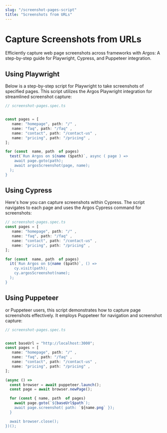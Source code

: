 ```yaml
---
slug: "/screenshot-pages-script"
title: "Screenshots from URLs"
---
```


# Capture Screenshots from URLs

Efficiently capture web page screenshots across frameworks with Argos: A step-by-step guide for Playwright, Cypress, and Puppeteer integration.

## Using Playwright

Below is a step-by-step script for Playwright to take screenshots of specified pages. This script utilizes the Argos Playwright integration for streamlined screenshot capture:

```js
// screenshot-pages.spec.ts


const pages = [
   name: "homepage", path: "/" ,
   name: "faq", path: "/faq" ,
   name: "contact", path: "/contact-us" ,
   name: "pricing", path: "/pricing" ,
];

for (const  name, path  of pages) 
  test(`Run Argos on ${name ($path)`, async ( page ) => 
    await page.goto(path);
    await argosScreenshot(page, name);
  );
}
```

## Using Cypress

Here's how you can capture screenshots within Cypress. The script navigates to each page and uses the Argos Cypress command for screenshots:

```js
// screenshot-pages.spec.ts
const pages = [
   name: "homepage", path: "/" ,
   name: "faq", path: "/faq" ,
   name: "contact", path: "/contact-us" ,
   name: "pricing", path: "/pricing" ,
];

for (const  name, path  of pages) 
  it(`Run Argos on ${name ($path)`, () => 
    cy.visit(path);
    cy.argosScreenshot(name);
  );
}
```

## Using Puppeteer

or Puppeteer users, this script demonstrates how to capture page screenshots effectively. It employs Puppeteer for navigation and screenshot capture:

```js
// screenshot-pages.spec.ts


const baseUrl = "http://localhost:3000";
const pages = [
   name: "homepage", path: "/" ,
   name: "faq", path: "/faq" ,
   name: "contact", path: "/contact-us" ,
   name: "pricing", path: "/pricing" ,
];

(async () => 
  const browser = await puppeteer.launch();
  const page = await browser.newPage();

  for (const { name, path  of pages) 
    await page.goto(`${baseUrl$path`);
    await page.screenshot( path: `${name.png` });
  }

  await browser.close();
})();
```
